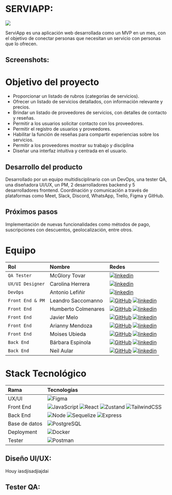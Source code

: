  # SERVIAPP:
<img src="https://res.cloudinary.com/dq9icw8vb/image/upload/v1709388024/mczmuz3tirvjkm1cvtjg.png" />
<p>ServiApp es una aplicación web desarrollada como un MVP en un mes, con el objetivo de conectar personas que necesitan un servicio con personas que lo ofrecen.</p>

## Screenshots:


# Objetivo del proyecto 
<ul>
<li>Proporcionar un listado de rubros (categorías de servicios).</li>
<li>Ofrecer un listado de servicios detallados, con información relevante y precios.</li>
<li>Brindar un listado de proveedores de servicios, con detalles de contacto y reseñas.</li>
<li>Permitir a los usuarios solicitar contacto con los proveedores.</li>
<li>Permitir el registro de usuarios y proveedores.</li>
<li>Habilitar la función de reseñas para compartir experiencias sobre los servicios.</li>
<li>Permitir a los proveedores mostrar su trabajo y disciplina</li>
<li>Diseñar una interfaz intuitiva y centrada en el usuario.</li>
</ul>

## Desarrollo del producto 

Desarrollado por un equipo multidisciplinario con un DevOps, una tester QA, una diseñadora UI/UX, un PM, 2 desarrolladores backend y 5 desarrolladores frontend.
Coordinación y comunicación a través de plataformas como Meet, Slack, Discord, WhatsApp, Trello, Figma y GitHub.

## Próximos pasos 

Implementación de nuevas funcionalidades como métodos de pago, suscripciones con descuentos, geolocalización, entre otros.

# Equipo

| Rol               | Nombre               | Redes                                                                                                                             |
| :---------------- | :------------------- | :-------------------------------------------------------------------------------------------------------------------------------- |
| `QA Tester`         | McGlory Tovar | [![linkedin](https://img.shields.io/badge/linkedin-0A66C2?style=for-the-badge&logo=linkedin&logoColor=white)](https://www.linkedin.com/in/mcglorytovar-t3st3rqa/)                                    |
| `UX/UI Designer`  | Carolina Herrera  |  [![linkedin](https://img.shields.io/badge/linkedin-0A66C2?style=for-the-badge&logo=linkedin&logoColor=white)](https://www.linkedin.com)           |
| `DevOps`  | Antonio Lefiñir  |  [![linkedin](https://img.shields.io/badge/linkedin-0A66C2?style=for-the-badge&logo=linkedin&logoColor=white)](https://uy.linkedin.com/in/alefinir)           |
| `Front End & PM`      |  Leandro Saccomanno| [![GitHub](https://img.shields.io/badge/GitHub-100000?style=for-the-badge&logo=github&logoColor=white)](https://github.com/lerkor-online) [![linkedin](https://img.shields.io/badge/linkedin-0A66C2?style=for-the-badge&logo=linkedin&logoColor=white)](https://www.linkedin.com/in/lerkor-dev/)       |
| `Front End`       | Humberto Colmenares | [![GitHub](https://img.shields.io/badge/GitHub-100000?style=for-the-badge&logo=github&logoColor=white)](github.com/colmenareshr) [![linkedin](https://img.shields.io/badge/linkedin-0A66C2?style=for-the-badge&logo=linkedin&logoColor=white)](https://linkedin.com/in/humbertocolmenares)                  |
| `Front End`       | Javier Melo  | [![GitHub](https://img.shields.io/badge/GitHub-100000?style=for-the-badge&logo=github&logoColor=white)](https://github.com/javiermelom) [![linkedin](https://img.shields.io/badge/linkedin-0A66C2?style=for-the-badge&logo=linkedin&logoColor=white)](https://linkedin.com/in/humbertocolmenares)                  |
| `Front End`       | Arianny Mendoza  | [![GitHub](https://img.shields.io/badge/GitHub-100000?style=for-the-badge&logo=github&logoColor=white)](https://www.github.com/ariannymm) [![linkedin](https://img.shields.io/badge/linkedin-0A66C2?style=for-the-badge&logo=linkedin&logoColor=white)](https://www.linkedin.com/in/ariannymm)                 |
| `Front End`       | Moises Ubieda | [![GitHub](https://img.shields.io/badge/GitHub-100000?style=for-the-badge&logo=github&logoColor=white)](https://github.com/MoiUbieda) [![linkedin](https://img.shields.io/badge/linkedin-0A66C2?style=for-the-badge&logo=linkedin&logoColor=white)](https://ar.linkedin.com/in/moises-ubieda-9743b82a3)            |
| `Back End`        | Bárbara Espinola      | [![GitHub](https://img.shields.io/badge/GitHub-100000?style=for-the-badge&logo=github&logoColor=white)](https://github.com/BaEsp1) [![linkedin](https://img.shields.io/badge/linkedin-0A66C2?style=for-the-badge&logo=linkedin&logoColor=white)](https://www.linkedin.com/in/baesp/)                       |
| `Back End`        | Neil Aular        | [![GitHub](https://img.shields.io/badge/GitHub-100000?style=for-the-badge&logo=github&logoColor=white)](https://github.com/NxL22) [![linkedin](https://img.shields.io/badge/linkedin-0A66C2?style=for-the-badge&logo=linkedin&logoColor=white)](https://www.linkedin.com/in/neil-aular/)                       |

# Stack Tecnológico 

| Rama          | Tecnologías             |
| :------------ | :---------------------------------------------------------------------------------------------------------------------------------------------------------------------------------------------------------------------------------------------------------------------------------------------------------------------------------------------------------------------------------------------------------------------------------------------------------------------------------------------------------------------------------------------------------------------------------------------------------------------------------------------------------------------------------------------------------------------------- |
| UX/UI         | ![Figma](https://img.shields.io/badge/figma-%23F24E1E.svg?style=for-the-badge&logo=figma&logoColor=white)          |
| Front End     | ![JavaScript](https://img.shields.io/badge/javascript-%23323330.svg?style=for-the-badge&logo=javascript&logoColor=%23F7DF1E) ![React](https://img.shields.io/badge/react-%2320232a.svg?style=for-the-badge&logo=react&logoColor=%2361DAFB) ![Zustand](https://img.shields.io/badge/Zustand-brown?style=for-the-badge&logo=Zustand&logoColor=brown) ![TailwindCSS](https://img.shields.io/badge/tailwindcss-%2338B2AC.svg?style=for-the-badge&logo=tailwind-css&logoColor=white) |
| Back End      | ![Node](https://img.shields.io/badge/Node.js-43853D?style=for-the-badge&logo=node.js&logoColor=white) ![Sequelize](https://img.shields.io/badge/sequelize-323330?style=for-the-badge&logo=sequelize&logoColor=blue) ![Express](https://img.shields.io/badge/Express.js-404D59?style=for-the-badge) |[JWT](https://img.shields.io/badge/json%20web%20tokens-323330?style=for-the-badge&logo=json-web-tokens&logoColor=pink)       |
| Base de datos | ![PostgreSQL](https://img.shields.io/badge/PostgreSQL-316192?style=for-the-badge&logo=postgresql&logoColor=white) |                                                                                         
| Deployment    | ![Docker](https://img.shields.io/badge/Docker-white?style=for-the-badge&logo=docker) |
| Tester        | ![Postman](https://img.shields.io/badge/postman-orange?style=for-the-badge&logo=postman&logoColor=black)|


## Diseño UI/UX:
Houy iasdjisadjiajdai 

## Tester QA:
